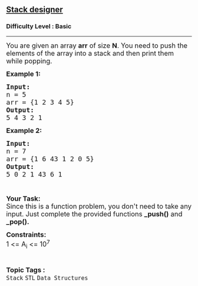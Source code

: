 <h2><a href="https://practice.geeksforgeeks.org/problems/stack-designer/1?page=2&difficulty[]=-1&difficulty[]=0&category[]=Stack&sortBy=submissions">Stack designer</a></h2><h3>Difficulty Level : Basic</h3><hr><div class="problems_problem_content__Xm_eO"><p><span style="font-size:18px">You are given an array <strong>arr</strong> of size <strong>N</strong>. You need to push the elements of the array into a stack and then print them while popping. </span></p>

<p><strong><span style="font-size:18px">Example 1:</span></strong><span style="font-size:18px"><strong> </strong></span></p>

<pre><span style="font-size:18px"><strong>Input:</strong>
n = 5
arr = {1 2 3 4 5}
<strong>Output:</strong>
5 4 3 2 1
</span></pre>

<p><span style="font-size:18px"><strong>Example 2:&nbsp;</strong></span></p>

<pre><span style="font-size:18px"><strong>Input:</strong> </span>
<span style="font-size:18px">n = 7
arr = {1 6 43 1 2 0 5}</span>
<span style="font-size:18px"><strong>Output:</strong> </span>
<span style="font-size:18px">5 0 2 1 43 6 1</span></pre>

<p>&nbsp;</p>

<p><span style="font-size:18px"><strong>Your Task:</strong><br>
Since this is a function problem, you don't need to take any input. Just complete the provided functions <strong>_push()</strong> and <strong>_pop().</strong></span></p>

<p><strong><span style="font-size:18px">Constraints:</span></strong><br>
<span style="font-size:18px">1 &lt;= A<sub>i</sub> &lt;= 10<sup>7</sup></span></p>
</div><br><p><span style=font-size:18px><strong>Topic Tags : </strong><br><code>Stack</code>&nbsp;<code>STL</code>&nbsp;<code>Data Structures</code>&nbsp;